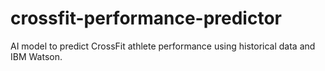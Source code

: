 # crossfit-performance-predictor
AI model to predict CrossFit athlete performance using historical data and IBM Watson.
